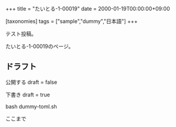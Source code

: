 +++
title = "たいとる-1-00019"
date = 2000-01-19T00:00:00+09:00

[taxonomies]
tags = ["sample","dummy","日本語"]
+++

テスト投稿。

たいとる-1-00019のページ。


## ドラフト

公開する
draft = false

下書き
draft = true

bash dummy-toml.sh

ここまで

